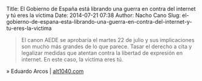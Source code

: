 Title: El Gobierno de España está librando una guerra en contra del internet y tú eres la víctima
Date: 2014-07-21 07:38
Author: Nacho Cano
Slug: el-gobierno-de-espana-esta-librando-una-guerra-en-contra-del-internet-y-tu-eres-la-victima

> El canon AEDE se aprobaría el martes 22 de julio y sus implicaciones
> son mucho más grandes de lo que parece. Tasar el derecho a cita y
> legalizar medidas que atentan contra la libertad de expresión en
> internet. En este caso, la víctima eres tú.

» Eduardo Arcos | [alt1040.com][]

  [alt1040.com]: http://alt1040.com/2014/07/canon-aede-espana-vs-internet
    "El Gobierno de España está librando una guerra en contra del internet y tú eres la víctima"
